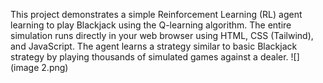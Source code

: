 This project demonstrates a simple Reinforcement Learning (RL) agent learning to play Blackjack using the Q-learning algorithm. The entire simulation runs directly in your web browser using HTML, CSS (Tailwind), and JavaScript.
The agent learns a strategy similar to basic Blackjack strategy by playing thousands of simulated games against a dealer.
![](image 2.png)
